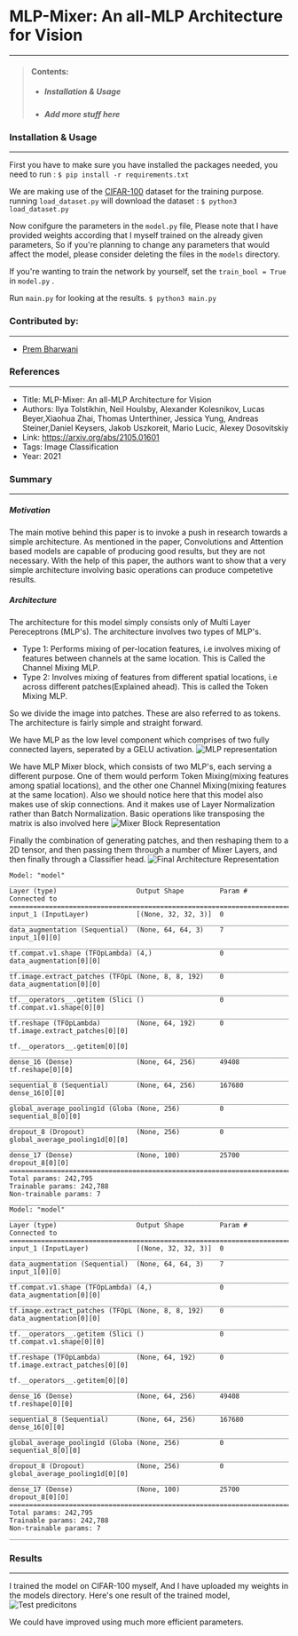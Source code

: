 # MLP-Mixer: An all-MLP Architecture for Vision
---
> #### Contents:
> - ##### Installation & Usage
> - ##### Add more stuff here

### Installation & Usage
---
First you have to make sure you have installed the packages needed, you need to run :
`$ pip install -r requirements.txt`

We are making use of the [CIFAR-100](https://www.cs.toronto.edu/~kriz/cifar.html) dataset for the training purpose. running `load_dataset.py` will download the dataset :
`$ python3 load_dataset.py`

Now conifgure the parameters in the `model.py` file, Please note that I have provided weights according that I myself trained on the already given parameters, So if you're planning to change any parameters that would affect the model, please consider deleting the files in the `models` directory. 

If you're wanting to train the network by yourself, set the `train_bool = True` in `model.py` .

Run `main.py` for looking at the results.
`$ python3 main.py`
### Contributed by:
---
* [Prem Bharwani](https://github.com/prembharwani)
### References
---
* Title: MLP-Mixer: An all-MLP Architecture for Vision
* Authors: Ilya Tolstikhin, Neil Houlsby, Alexander Kolesnikov, Lucas Beyer,Xiaohua Zhai, Thomas Unterthiner, Jessica Yung, Andreas Steiner,Daniel Keysers, Jakob Uszkoreit, Mario Lucic, Alexey Dosovitskiy
* Link: https://arxiv.org/abs/2105.01601
* Tags: Image Classification
* Year: 2021

### Summary
---
##### Motivation 
The main motive behind this paper is to invoke a push in research towards a simple architecture. As mentioned in the paper, Convolutions and Attention based models are capable of producing good results, but they are not necessary. With the help of this paper, the authors want to show that a very simple architecture involving basic operations can produce competetive results.

##### Architecture

The architecture for this model simply consists only of Multi Layer Pereceptrons (MLP's). The architecture involves two types of MLP's. 
* Type 1: Performs mixing of per-location features, i.e involves mixing of features between channels at the same location. This is Called the Channel Mixing MLP.
* Type 2: Involves mixing of features from different spatial locations, i.e across different patches(Explained ahead). This is called the Token Mixing MLP.

So we divide the image into patches. These are also referred to as tokens. The architecture is fairly simple and straight forward.

We have MLP as the low level component which comprises of two fully connected layers, seperated by a GELU activation.
![MLP representation](/classification/MLP-Mixer_tensorflow/assets/MLP.png "MLP Block Representation")

We have MLP Mixer block, which consists of two MLP's, each serving a different purpose. One of them would perform Token Mixing(mixing features among spatial locations), and the other one Channel Mixing(mixing features at the same location). Also we should notice here that this model also makes use of skip connections. And it makes use of Layer Normalization rather than Batch Normalization. Basic operations like transposing the matrix is also involved here
![Mixer Block Representation](/classification/MLP-Mixer_tensorflow/assets/mixer_block.png "Mixer Layer Representation")

Finally the combination of generating patches, and then reshaping them to a 2D tensor, and then passing them through a number of Mixer Layers, and then finally through a Classifier head.
![Final Architecture Representation](/classification/MLP-Mixer_tensorflow/assets/final_layer.png "Final Architecture Representation")


```
Model: "model"
__________________________________________________________________________________________________
Layer (type)                    Output Shape         Param #     Connected to                     
==================================================================================================
input_1 (InputLayer)            [(None, 32, 32, 3)]  0                                            
__________________________________________________________________________________________________
data_augmentation (Sequential)  (None, 64, 64, 3)    7           input_1[0][0]                    
__________________________________________________________________________________________________
tf.compat.v1.shape (TFOpLambda) (4,)                 0           data_augmentation[0][0]          
__________________________________________________________________________________________________
tf.image.extract_patches (TFOpL (None, 8, 8, 192)    0           data_augmentation[0][0]          
__________________________________________________________________________________________________
tf.__operators__.getitem (Slici ()                   0           tf.compat.v1.shape[0][0]         
__________________________________________________________________________________________________
tf.reshape (TFOpLambda)         (None, 64, 192)      0           tf.image.extract_patches[0][0]   
                                                                 tf.__operators__.getitem[0][0]   
__________________________________________________________________________________________________
dense_16 (Dense)                (None, 64, 256)      49408       tf.reshape[0][0]                 
__________________________________________________________________________________________________
sequential_8 (Sequential)       (None, 64, 256)      167680      dense_16[0][0]                   
__________________________________________________________________________________________________
global_average_pooling1d (Globa (None, 256)          0           sequential_8[0][0]               
__________________________________________________________________________________________________
dropout_8 (Dropout)             (None, 256)          0           global_average_pooling1d[0][0]   
__________________________________________________________________________________________________
dense_17 (Dense)                (None, 100)          25700       dropout_8[0][0]                  
==================================================================================================
Total params: 242,795
Trainable params: 242,788
Non-trainable params: 7
__________________________________________________________________________________________________
Model: "model"
__________________________________________________________________________________________________
Layer (type)                    Output Shape         Param #     Connected to                     
==================================================================================================
input_1 (InputLayer)            [(None, 32, 32, 3)]  0                                            
__________________________________________________________________________________________________
data_augmentation (Sequential)  (None, 64, 64, 3)    7           input_1[0][0]                    
__________________________________________________________________________________________________
tf.compat.v1.shape (TFOpLambda) (4,)                 0           data_augmentation[0][0]          
__________________________________________________________________________________________________
tf.image.extract_patches (TFOpL (None, 8, 8, 192)    0           data_augmentation[0][0]          
__________________________________________________________________________________________________
tf.__operators__.getitem (Slici ()                   0           tf.compat.v1.shape[0][0]         
__________________________________________________________________________________________________
tf.reshape (TFOpLambda)         (None, 64, 192)      0           tf.image.extract_patches[0][0]   
                                                                 tf.__operators__.getitem[0][0]   
__________________________________________________________________________________________________
dense_16 (Dense)                (None, 64, 256)      49408       tf.reshape[0][0]                 
__________________________________________________________________________________________________
sequential_8 (Sequential)       (None, 64, 256)      167680      dense_16[0][0]                   
__________________________________________________________________________________________________
global_average_pooling1d (Globa (None, 256)          0           sequential_8[0][0]               
__________________________________________________________________________________________________
dropout_8 (Dropout)             (None, 256)          0           global_average_pooling1d[0][0]   
__________________________________________________________________________________________________
dense_17 (Dense)                (None, 100)          25700       dropout_8[0][0]                  
==================================================================================================
Total params: 242,795
Trainable params: 242,788
Non-trainable params: 7
__________________________________________________________________________________________________
```

### Results
---
I trained the model on CIFAR-100 myself, And I have uploaded my weights in the models directory.
Here's one result of the trained model,
![Test predicitons](/classification/MLP-Mixer_tensorflow/assets/test.png "Test Prediction")

We could have improved using much more efficient parameters.
